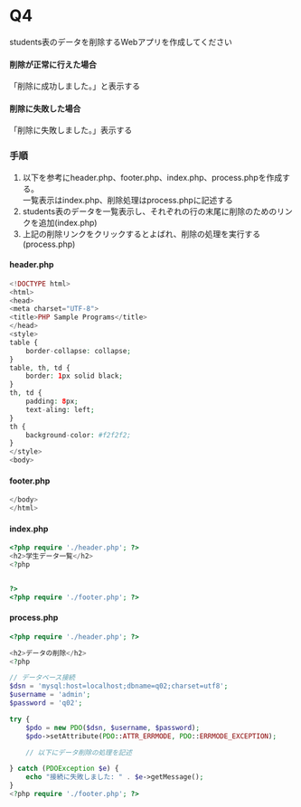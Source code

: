 # Q4
students表のデータを削除するWebアプリを作成してください  

#### 削除が正常に行えた場合
「削除に成功しました。」と表示する

#### 削除に失敗した場合
「削除に失敗しました。」表示する

### 手順

1. 以下を参考にheader.php、footer.php、index.php、process.phpを作成する。  
一覧表示はindex.php、削除処理はprocess.phpに記述する
2. students表のデータを一覧表示し、それぞれの行の末尾に削除のためのリンクを追加(index.php)
3. 上記の削除リンクをクリックするとよばれ、削除の処理を実行する(process.php)


#### header.php
``` php
<!DOCTYPE html>
<html>
<head>
<meta charset="UTF-8">
<title>PHP Sample Programs</title>
</head>
<style>
table {
	border-collapse: collapse;
}
table, th, td {
	border: 1px solid black;
}
th, td {
	padding: 8px;
	text-aling: left;
}
th {
	background-color: #f2f2f2;
}
</style>
<body>
```

#### footer.php
``` php
</body>
</html>
```

#### index.php
``` php
<?php require './header.php'; ?>
<h2>学生データ一覧</h2>
<?php


?>
<?php require './footer.php'; ?>
```

#### process.php
``` php
<?php require './header.php'; ?>

<h2>データの削除</h2>
<?php

// データベース接続
$dsn = 'mysql:host=localhost;dbname=q02;charset=utf8';
$username = 'admin';
$password = 'q02';

try {
    $pdo = new PDO($dsn, $username, $password);
    $pdo->setAttribute(PDO::ATTR_ERRMODE, PDO::ERRMODE_EXCEPTION);

    // 以下にデータ削除の処理を記述

} catch (PDOException $e) {
    echo "接続に失敗しました: " . $e->getMessage();
}
<?php require './footer.php'; ?>
```
